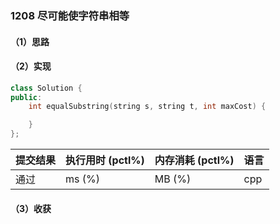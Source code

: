### 1208 尽可能使字符串相等

#### （1）思路

#### （2）实现

```cpp
class Solution {
public:
    int equalSubstring(string s, string t, int maxCost) {

    }
};
```

| 提交结果 | 执行用时 (pctl%) | 内存消耗 (pctl%) | 语言 |
|:---------|:-----------------|:-----------------|:-----|
| 通过     |  ms (%)   |  MB (%)  | cpp  |

#### （3）收获
